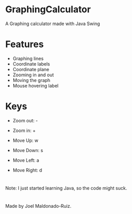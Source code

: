 # GraphingCalculator
A Graphing calculator made with Java Swing

# Features
- Graphing lines
- Coordinate labels
- Coordinate plane
- Zooming in and out
- Moving the graph
- Mouse hovering label

# Keys
- Zoom out: -
- Zoom in: +

- Move Up: w
- Move Down: s
- Move Left: a
- Move Right: d

# 
Note: I just started learning Java, so the code might suck.
# 
Made by Joel Maldonado-Ruiz.

